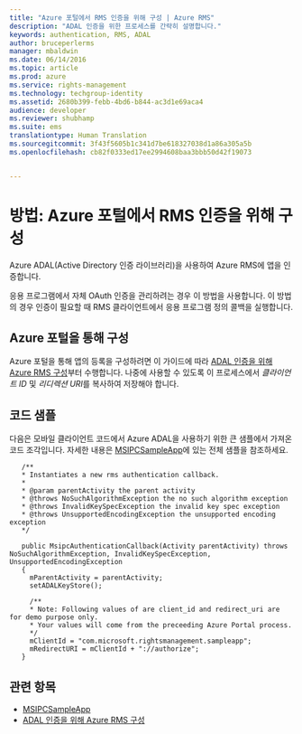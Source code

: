 ```yaml
---
title: "Azure 포털에서 RMS 인증을 위해 구성 | Azure RMS"
description: "ADAL 인증을 위한 프로세스를 간략히 설명합니다."
keywords: authentication, RMS, ADAL
author: bruceperlerms
manager: mbaldwin
ms.date: 06/14/2016
ms.topic: article
ms.prod: azure
ms.service: rights-management
ms.technology: techgroup-identity
ms.assetid: 2680b399-febb-4bd6-b844-ac3d1e69aca4
audience: developer
ms.reviewer: shubhamp
ms.suite: ems
translationtype: Human Translation
ms.sourcegitcommit: 3f43f5605b1c341d7be618327038d1a86a305a5b
ms.openlocfilehash: cb82f0333ed17ee2994608baa3bbb50d42f19073


---
```


# 방법: Azure 포털에서 RMS 인증을 위해 구성

Azure ADAL(Active Directory 인증 라이브러리)을 사용하여 Azure RMS에 앱을 인증합니다.

응용 프로그램에서 자체 OAuth 인증을 관리하려는 경우 이 방법을 사용합니다. 이 방법의 경우 인증이 필요할 때 RMS 클라이언트에서 응용 프로그램 정의 콜백을 실행합니다.

## Azure 포털을 통해 구성
Azure 포털을 통해 앱의 등록을 구성하려면 이 가이드에 따라 [ADAL 인증을 위해 Azure RMS 구성](adal-auth.md)부터 수행합니다. 나중에 사용할 수 있도록 이 프로세스에서 *클라이언트 ID* 및 *리디렉션 URI*를 복사하여 저장해야 합니다.

## 코드 샘플
다음은 모바일 클라이언트 코드에서 Azure ADAL을 사용하기 위한 큰 샘플에서 가져온 코드 조각입니다. 자세한 내용은 [MSIPCSampleApp](https://github.com/AzureAD/rms-sdk-ui-for-android/tree/master/samples/MsipcSampleApp)에 있는 전체 샘플을 참조하세요.

       /**
       * Instantiates a new rms authentication callback.
       *
       * @param parentActivity the parent activity
       * @throws NoSuchAlgorithmException the no such algorithm exception
       * @throws InvalidKeySpecException the invalid key spec exception
       * @throws UnsupportedEncodingException the unsupported encoding exception
       */

       public MsipcAuthenticationCallback(Activity parentActivity) throws NoSuchAlgorithmException, InvalidKeySpecException, UnsupportedEncodingException
       {
         mParentActivity = parentActivity;
         setADALKeyStore();

         /**
         * Note: Following values of are client_id and redirect_uri are for demo purpose only.
         * Your values will come from the preceeding Azure Portal process.
         */
         mClientId = "com.microsoft.rightsmanagement.sampleapp";
         mRedirectURI = mClientId + "://authorize";
       }


## 관련 항목

- [MSIPCSampleApp](https://github.com/AzureAD/rms-sdk-ui-for-android/tree/master/samples/MsipcSampleApp)
- [ADAL 인증을 위해 Azure RMS 구성](adal-auth.md)



<!--HONumber=Jun16_HO4-->


